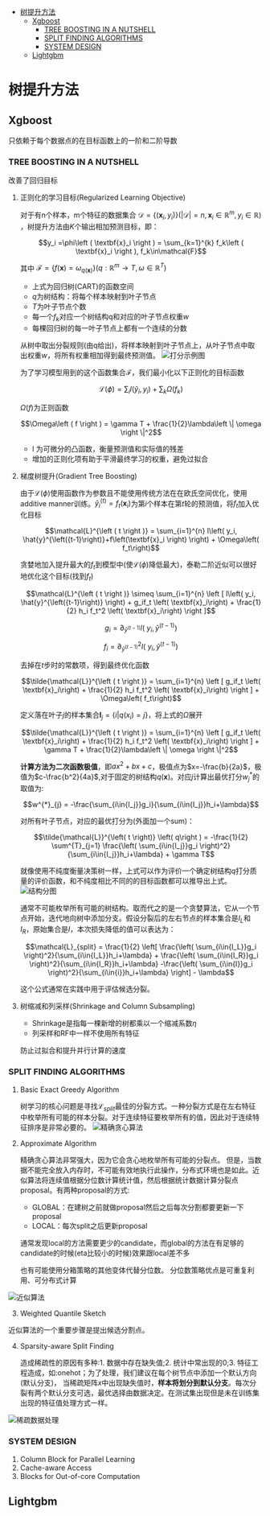 - [树提升方法](#%e6%a0%91%e6%8f%90%e5%8d%87%e6%96%b9%e6%b3%95)
  - [Xgboost](#xgboost)
    - [TREE BOOSTING IN A NUTSHELL](#tree-boosting-in-a-nutshell)
    - [SPLIT FINDING ALGORITHMS](#split-finding-algorithms)
    - [SYSTEM DESIGN](#system-design)
  - [Lightgbm](#lightgbm)

# 树提升方法

## Xgboost

只依赖于每个数据点的在目标函数上的一阶和二阶导数

###   TREE BOOSTING IN A NUTSHELL

改善了回归目标
1. 正则化的学习目标(Regularized Learning Objective)

    对于有n个样本，m个特征的数据集合 $\mathcal{D} = \left \{ \left (  \textbf{x}_i,y_i \right ) \right \} \left ( \left | \mathcal{D}\right | = n,  \textbf{x}_i\in{\mathbb{R}^m}, y_i\in\mathbb{R}  \right )$ ，树提升方法由$K$个输出相加预测目标，即：

    $$y_i =\phi\left ( \textbf{x}_i \right ) =  \sum_{k=1}^{k} f_k\left ( \textbf{x}_i \right ), f_k\in\mathcal{F}$$

    其中 $\mathcal{F}=\left \{  f\left ( \textbf{x} \right )  = \omega_{q\left( \textbf{x} \right)} \right \}\left ( q: {\mathbb{R}^m}  \rightarrow T,  \omega\in{\mathbb{R}^T} \right  )$
      * 上式为回归树(CART)的函数空间
      * $q$为树结构：将每个样本映射到叶子节点
      * $T$为叶子节点个数
      * 每一个$f_k$对应一个树结构q和对应的叶子节点权重$w$
      * 每棵回归树的每一叶子节点上都有一个连续的分数

   从树中取出分裂规则(由q给出)，将样本映射到叶子节点上，从叶子节点中取出权重$w$，将所有权重相加得到最终预测值。
   ![](/images/xgb_figure1.png "打分示例图")

   为了学习模型用到的这个函数集合$\mathcal{F}$，我们最小化以下正则化的目标函数

   $$\mathcal{L}\left ( \phi \right ) = \sum_{i}l\left ( \hat{y}_i, y_i \right )+\sum_{k}\Omega\left ( f_k \right ) $$

   $\Omega\left ( f \right )$为正则函数

   $$\Omega\left ( f \right ) = \gamma T + \frac{1}{2}\lambda\left \| \omega  \right \|^2$$

   * l 为可微分的凸函数，衡量预测值和实际值的残差
   * 增加的正则化项有助于平滑最终学习的权重，避免过拟合

2. 梯度树提升(Gradient Tree Boosting)

    由于$\mathcal{L}\left ( \phi \right )$使用函数作为参数且不能使用传统方法在在欧氏空间优化，使用additive manner训练。$\hat{y}^{\left( t \right)}_i=f_t\left( \textbf{x}_i \right)$为第$i$个样本在第$t$轮的预测值，将$f_t$加入优化目标

    $$\mathcal{L}^{\left ( t \right )} =  \sum_{i=1}^{n} l\left( y_i, \hat{y}^{\left({t-1}\right)}+f\left(\textbf{x}_i \right) \right) + \Omega\left( f_t\right)$$

    贪婪地加入提升最大的$f_t$到模型中(使$\mathcal{L}\left ( \phi \right )$降低最大)，泰勒二阶近似可以很好地优化这个目标(找到$f_t$)

    $$\mathcal{L}^{\left ( t \right )} \simeq \sum_{i=1}^{n} \left [ l\left( y_i, \hat{y}^{\left({t-1}\right)} \right)  + g_if_t \left( \textbf{x}_i\right) + \frac{1}{2} h_i f_t^2 \left( \textbf{x}_i\right) \right  ]$$

    $$g_i = \partial_{\hat{y}^{\left( t-1 \right)} } l\left(\ y_i, \hat{y}^{\left( t-1 \right)}\right)$$

    $$f_i = \partial^2_{\hat{y}^{\left( t-1 \right)} } l\left(\ y_i, \hat{y}^{\left( t-1 \right)}\right)$$

    去掉在$t$步时的常数项，得到最终优化函数

    $$\tilde{\mathcal{L}}^{\left ( t \right )} = \sum_{i=1}^{n} \left [ g_if_t \left( \textbf{x}_i\right) + \frac{1}{2} h_i f_t^2 \left( \textbf{x}_i\right) \right  ] + \Omega\left( f_t\right)$$

    定义落在叶子$j$的样本集合$\textbf{I}_j =\left\{ i | q \left( x_i \right) = j \right\}$，将上式的$\Omega$展开

    $$\tilde{\mathcal{L}}^{\left ( t \right )} = \sum_{i=1}^{n} \left [ g_if_t \left( \textbf{x}_i\right) + \frac{1}{2} h_i f_t^2 \left( \textbf{x}_i\right) \right  ] +  \gamma T + \frac{1}{2}\lambda\left \| \omega  \right \|^2$$

    **计算方法为二次函数极值**，即$ax^2+bx+c$，极值点为$x=-\frac{b}{2a}$，极值为$c-\frac{b^2}{4a}$,对于固定的树结构$q\left( \textbf{x} \right)$。对应$j$计算出最优打分$w^{*}_{j}$的取值为:

    $$w^{*}_{j} = -\frac{\sum_{i\in{I_j}}g_i}{\sum_{i\in{I_j}}h_i+\lambda}$$

    对所有叶子节点，对应的最优打分为(外面加一个sum)：

    $$\tilde{\mathcal{L}}^{\left( t \right)} \left( q\right ) = -\frac{1}{2} \sum^{T}_{j=1} \frac{\left( \sum_{i\in{I_j}}g_i \right)^2}{\sum_{i\in{I_j}}h_i+\lambda} + \gamma T$$

    就像使用不纯度衡量决策树一样，上式可以作为评价一个确定树结构$q$打分质量的评价函数，和不纯度相比不同的的目标函数都可以推导出上式。
    ![](/images/xgb_figure2.png "结构分图")

    通常不可能枚举所有可能的树结构。取而代之的是一个贪婪算法，它从一个节点开始，迭代地向树中添加分支。假设分裂后的左右节点的样本集合是$I_L$和$I_R$，原始集合是$I$，本次损失降低的值可以表达为：

    $$\mathcal{L}_{split} = \frac{1}{2} \left[ \frac{\left( \sum_{i\in{I_L}}g_i \right)^2}{\sum_{i\in{I_L}}h_i+\lambda} + \frac{\left( \sum_{i\in{I_R}}g_i \right)^2}{\sum_{i\in{I_R}}h_i+\lambda} -\frac{\left( \sum_{i\in{I}}g_i \right)^2}{\sum_{i\in{i}}h_i+\lambda} \right] - \lambda$$

    这个公式通常在实践中用于评估候选分裂。

3. 树缩减和列采样(Shrinkage and Column Subsampling)

    * Shrinkage是指每一棵新增的树都乘以一个缩减系数$\eta$
    * 列采样和RF中一样不使用所有特征

    防止过拟合和提升并行计算的速度


### SPLIT FINDING ALGORITHMS

1. Basic Exact Greedy Algorithm

    树学习的核心问题是寻找$\mathcal{L}_{split}$最佳的分裂方式。一种分裂方式是在左右特征中枚举所有可能的样本分裂。对于连续特征要枚举所有的值，因此对于连续特征排序是非常必要的。
  ![](/images/xgb_split1.png "精确贪心算法")
2. Approximate Algorithm

    精确贪心算法非常强大，因为它会贪心地枚举所有可能的分裂点。 但是，当数据不能完全放入内存时，不可能有效地执行此操作，分布式环境也是如此。近似算法将连续值根据分位数计算统计值，然后根据统计数据计算分裂点proposal。有两种proposal的方式:
    * GLOBAL：在建树之前就做proposal然后之后每次分割都要更新一下proposal
    * LOCAL：每次split之后更新proposal

    通常发现local的方法需要更少的candidate，而global的方法在有足够的candidate的时候(eta比较小的时候)效果跟local差不多

    也有可能使用分箱策略的其他变体代替分位数。 分位数策略优点是可重复利用、可分布式计算

 ![](/images/xgb_split2.png "近似算法")

3. Weighted Quantile Sketch

  近似算法的一个重要步骤是提出候选分割点。


4. Sparsity-aware Split Finding

    造成稀疏性的原因有多种:1. 数据中存在缺失值;2. 统计中常出现的0;3. 特征工程造成，如:onehot；为了处理，我们建议在每个树节点中添加一个默认方向(默认分支)， 当稀疏矩阵$x$中出现缺失值时，**样本将划分到默认分支**。每次分裂有两个默认分支可选，最优选择由数据决定。在测试集出现但是未在训练集出现的特征值处理方式一样。

![](/images/xgb_split3.png "稀疏数据处理")

###  SYSTEM DESIGN
  1. Column Block for Parallel Learning
  2. Cache-aware Access
  3. Blocks for Out-of-core Computation

## Lightgbm




